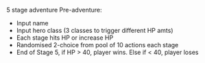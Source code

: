 5 stage adventure
Pre-adventure:

- Input name
- Input hero class (3 classes to trigger different HP amts)
- Each stage hits HP or increase HP
- Randomised 2-choice from pool of 10 actions each stage
- End of Stage 5, if HP > 40, player wins. Else if < 40, player loses
